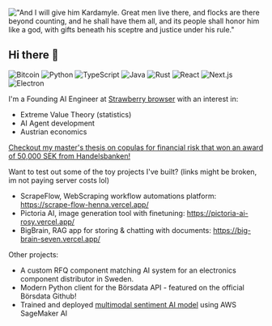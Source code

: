 !["And I will give him
Kardamyle. 
Great men live there, and flocks are there beyond counting,
and he shall have them all, and its people shall honor him like a god,
with gifts beneath his sceptre and justice under his rule."](https://w28n27r522.ufs.sh/f/QWcLH3qd5jMxp061y3hSKNGoMFsgw5jBvAJE6fmTLYUxZydX)

## Hi there 👋
![Bitcoin](https://img.shields.io/badge/bitcoin-2F3134?style=flat&logo=bitcoin&logoColor=white)
![Python](https://img.shields.io/badge/-Python-3776AB?style=flat&logo=python&logoColor=white)
![TypeScript](https://img.shields.io/badge/-TypeScript-3178C6?style=flat&logo=typescript&logoColor=white)
![Java](https://img.shields.io/badge/-Java-007396?style=flat&logo=java&logoColor=white)
![Rust](https://img.shields.io/badge/-Rust-000000?style=flat&logo=rust&logoColor=white)
![React](https://img.shields.io/badge/-React-61DAFB?style=flat-square&logo=react&logoColor=black)
![Next.js](https://img.shields.io/badge/-Next.js-000000?style=flat-square&logo=next.js&logoColor=white)
![Electron](https://img.shields.io/badge/-Electron-47848F?style=flat-square&logo=electron&logoColor=white)

I'm a Founding AI Engineer at [Strawberry browser](https://strawberrybrowser.com) with an interest in:
- Extreme Value Theory (statistics)
- AI Agent development
- Austrian economics


[Checkout my master's thesis on copulas for financial risk that won an award of 50,000 SEK from Handelsbanken!](https://github.com/user-attachments/files/18868455/Copula.based.VaR.estimation.for.Portfolio.using.Hierarchical.Clustering.-.Alexander.Woxstrom.Hektor.Triantafillidis.pdf)

Want to test out some of the toy projects I've built? (links might be broken, im not paying server costs lol)
- ScrapeFlow, WebScraping workflow automations platform: https://scrape-flow-henna.vercel.app/
- Pictoria AI, image generation tool with finetuning: https://pictoria-ai-rosy.vercel.app/
- BigBrain, RAG app for storing & chatting with documents: https://big-brain-seven.vercel.app/

Other projects: 
- A custom RFQ component matching AI system for an electronics component distributor in Sweden.
- Modern Python client for the Börsdata API - featured on the official Börsdata Github!
- Trained and deployed [multimodal sentiment AI model](https://github.com/alexwox/train-video-sentment-model) using AWS SageMaker AI
